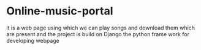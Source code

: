 # Online-music-portal
it is a web page using which we can play songs and download them which are present and the project is build on  Django the python frame work for developing webpage
